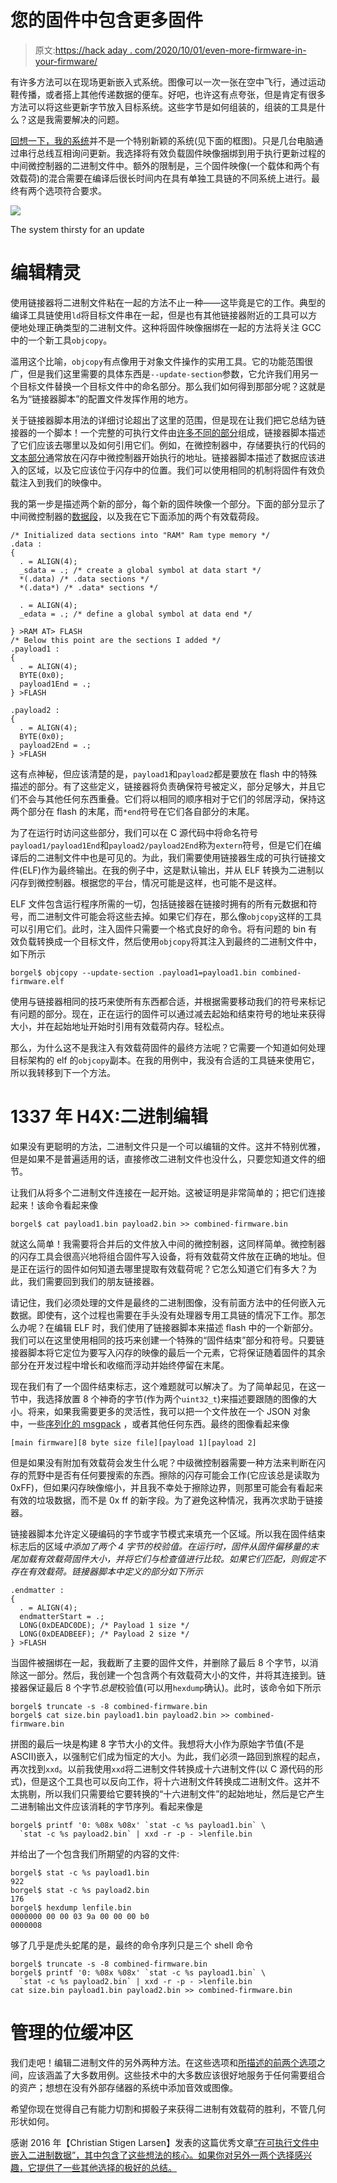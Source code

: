 # 您的固件中包含更多固件

> 原文:[https://hack aday . com/2020/10/01/even-more-firmware-in-your-firmware/](https://hackaday.com/2020/10/01/even-more-firmware-in-your-firmware/)

有许多方法可以在现场更新嵌入式系统。图像可以一次一张在空中飞行，通过运动鞋传播，或者搭上其他传递数据的便车。好吧，也许这有点夸张，但是肯定有很多方法可以将这些更新字节放入目标系统。这些字节是如何组装的，组装的工具是什么？这是我需要解决的问题。

[回想一下，我的系统](https://hackaday.com/2020/09/15/putting-the-firmware-in-your-firmware/)并不是一个特别新颖的系统(见下面的框图)。只是几台电脑通过串行总线互相询问更新。我选择将有效负载固件映像捆绑到用于执行更新过程的中间微控制器的二进制文件中。额外的限制是，三个固件映像(一个载体和两个有效载荷)的混合需要在编译后很长时间内在具有单独工具链的不同系统上进行。最终有两个选项符合要求。

![](../Images/749df76f6cacac004e54b7c53488cbf7.png)

The system thirsty for an update

# 编辑精灵

使用链接器将二进制文件粘在一起的方法不止一种——这毕竟是它的工作。典型的编译工具链使用`ld`将目标文件串在一起，但是也有其他链接器附近的工具可以方便地处理正确类型的二进制文件。这种将固件映像捆绑在一起的方法将关注 GCC 中的一个新工具`objcopy`。

滥用这个比喻，`objcopy`有点像用于对象文件操作的实用工具。它的功能范围很广，但是我们这里需要的具体东西是`--update-section`参数，它允许我们用另一个目标文件替换一个目标文件中的命名部分。那么我们如何得到那部分呢？这就是名为“链接器脚本”的配置文件发挥作用的地方。

关于链接器脚本用法的详细讨论超出了这里的范围，但是现在让我们把它总结为链接器的一个脚本！一个完整的可执行文件由[许多不同的部分](https://en.wikipedia.org/wiki/Object_file#Segmentation)组成，链接器脚本描述了它们应该去哪里以及如何引用它们。例如，在微控制器中，存储要执行的代码的[文本部分](https://en.wikipedia.org/wiki/Code_segment)通常放在闪存中微控制器开始执行的地址。链接器脚本描述了数据应该进入的区域，以及它应该位于闪存中的位置。我们可以使用相同的机制将固件有效负载注入到我们的映像中。

我的第一步是描述两个新的部分，每个新的固件映像一个部分。下面的部分显示了中间微控制器的[数据段](https://en.wikipedia.org/wiki/Data_segment)，以及我在它下面添加的两个有效载荷段。

```
/* Initialized data sections into "RAM" Ram type memory */
.data : 
{
  . = ALIGN(4);
  _sdata = .; /* create a global symbol at data start */
  *(.data) /* .data sections */
  *(.data*) /* .data* sections */

  . = ALIGN(4);
  _edata = .; /* define a global symbol at data end */

} >RAM AT> FLASH
/* Below this point are the sections I added */
.payload1 :
{
  . = ALIGN(4);
  BYTE(0x0);
  payload1End = .;
} >FLASH

.payload2 :
{
  . = ALIGN(4);
  BYTE(0x0);
  payload2End = .;
} >FLASH
```

这有点神秘，但应该清楚的是，`payload1`和`payload2`都是要放在 flash 中的特殊描述的部分。有了这些定义，链接器将负责确保符号被定义，部分足够大，并且它们不会与其他任何东西重叠。它们将以相同的顺序相对于它们的邻居浮动，保持这两个部分在 flash 的末尾，而`*end`符号在它们各自部分的末尾。

为了在运行时访问这些部分，我们可以在 C 源代码中将命名符号`payload1/payload1End`和`payload2/payload2End`称为`extern`符号，但是它们在编译后的二进制文件中也是可见的。为此，我们需要使用链接器生成的可执行链接文件(ELF)作为最终输出。在我的例子中，这是默认输出，并从 ELF 转换为二进制以闪存到微控制器。根据您的平台，情况可能是这样，也可能不是这样。

ELF 文件包含运行程序所需的一切，包括链接器在链接时拥有的所有元数据和符号，而二进制文件可能会将这些去掉。如果它们存在，那么像`objcopy`这样的工具可以引用它们。此时，注入固件只需要一个格式良好的命令。将有问题的 bin 有效负载转换成一个目标文件，然后使用`objcopy`将其注入到最终的二进制文件中，如下所示

```
borgel$ objcopy --update-section .payload1=payload1.bin combined-firmware.elf
```

使用与链接器相同的技巧来使所有东西都合适，并根据需要移动我们的符号来标记有问题的部分。现在，正在运行的固件可以通过减去起始和结束符号的地址来获得大小，并在起始地址开始时引用有效载荷内存。轻松点。

那么，为什么这不是我注入有效载荷固件的最终方法呢？它需要一个知道如何处理目标架构的 elf 的`objcopy`副本。在我的用例中，我没有合适的工具链来使用它，所以我转移到下一个方法。

# 1337 年 H4X:二进制编辑

如果没有更聪明的方法，二进制文件只是一个可以编辑的文件。这并不特别优雅，但是如果不是普遍适用的话，直接修改二进制文件也没什么，只要您知道文件的细节。

让我们从将多个二进制文件连接在一起开始。这被证明是非常简单的；把它们连接起来！该命令看起来像

```
borgel$ cat payload1.bin payload2.bin >> combined-firmware.bin
```

就这么简单！我需要将合并后的文件放入中间的微控制器，这同样简单。微控制器的闪存工具会很高兴地将组合固件写入设备，将有效载荷文件放在正确的地址。但是正在运行的固件如何知道去哪里提取有效载荷呢？它怎么知道它们有多大？为此，我们需要回到我们的朋友链接器。

请记住，我们必须处理的文件是最终的二进制图像，没有前面方法中的任何嵌入元数据。即使有，这个过程也需要在手头没有处理器专用工具链的情况下工作。那怎么办呢？在编辑 ELF 时，我们使用了链接器脚本来描述 flash 中的一个新部分。我们可以在这里使用相同的技巧来创建一个特殊的“固件结束”部分和符号。只要链接器脚本将它定位为要写入闪存的映像的最后一个元素，它将保证随着固件的其余部分在开发过程中增长和收缩而浮动并始终停留在末尾。

现在我们有了一个固件结束标志，这个难题就可以解决了。为了简单起见，在这一节中，我选择放置 8 个神奇的字节(作为两个`uint32_t`)来描述要跟随的图像的大小。将来，如果我需要更多的灵活性，我可以把一个文件放在一个 JSON 对象中，一些[序列化的 msgpack](https://hackaday.com/2020/06/10/the-ceedy-world-of-message-serialization/) ，或者其他任何东西。最终的图像看起来像

```
[main firmware][8 byte size file][payload 1][payload 2]
```

但是如果没有附加有效载荷会发生什么呢？中级微控制器需要一种方法来判断在闪存的荒野中是否有任何要搜索的东西。擦除的闪存可能会工作(它应该总是读取为 0xFF)，但如果闪存映像缩小，并且我不幸处于擦除边界，则那里可能会有看起来有效的垃圾数据，而不是 0x ff 的新字段。为了避免这种情况，我再次求助于链接器。

链接器脚本允许定义硬编码的字节或字节模式来填充一个区域。所以我在固件结束标志后的区域*中添加了两个 4 字节的校验值。在运行时，固件从固件偏移量的末尾加载有效载荷固件大小，并将它们与检查值进行比较。如果它们匹配，则假定不存在有效载荷。链接器脚本中定义的部分如下所示*

```
.endmatter :
{
  . = ALIGN(4);
  endmatterStart = .;
  LONG(0xDEADC0DE); /* Payload 1 size */
  LONG(0xDEADBEEF); /* Payload 2 size */
} >FLASH
```

当固件被捆绑在一起，我截断了主要的固件文件，并删除了最后 8 个字节，以消除这一部分。然后，我创建一个包含两个有效载荷大小的文件，并将其连接到。链接器保证最后 8 个字节*总是*校验值(可以用`hexdump`确认)。此时，该命令如下所示

```
borgel$ truncate -s -8 combined-firmware.bin
borgel$ cat size.bin payload1.bin payload2.bin >> combined-firmware.bin
```

拼图的最后一块是构建 8 字节大小的文件。我想将大小作为原始字节值(不是 ASCII)嵌入，以强制它们成为恒定的大小。为此，我们必须一路回到旅程的起点，再次找到`xxd`。以前我使用`xxd`将二进制文件转换成十六进制文件(以 C 源代码的形式)，但是这个工具也可以反向工作，将十六进制文件转换成二进制文件。这并不太挑剔，所以我们只需要给它要转换的“十六进制文件”的起始地址，然后是它产生二进制输出文件应该消耗的字节序列。看起来像是

```
borgel$ printf '0: %08x %08x' `stat -c %s payload1.bin` \
  `stat -c %s payload2.bin` | xxd -r -p - >lenfile.bin
```

并给出了一个包含我们所期望的内容的文件:

```
borgel$ stat -c %s payload1.bin
922
borgel$ stat -c %s payload2.bin
176
borgel$ hexdump lenfile.bin
0000000 00 00 03 9a 00 00 00 b0
0000008
```

够了几乎是虎头蛇尾的是，最终的命令序列只是三个 shell 命令

```
borgel$ truncate -s -8 combined-firmware.bin
borgel$ printf '0: %08x %08x' `stat -c %s payload1.bin` \
  `stat -c %s payload2.bin` | xxd -r -p - >lenfile.bin
cat size.bin payload1.bin payload2.bin >> combined-firmware.bin
```

# 管理的位缓冲区

我们走吧！编辑二进制文件的另外两种方法。在这些选项和[所描述的前两个选项](https://hackaday.com/2020/09/15/putting-the-firmware-in-your-firmware/)之间，应该涵盖了大多数用例。这些技术中的大多数应该很好地服务于任何需要组合的资产；想想在没有外部存储器的系统中添加音效或图像。

希望你现在觉得自己有能力切割和掷骰子来获得二进制有效载荷的胜利，不管几何形状如何。

感谢 2016 年【Christian Stigen Larsen】发表的这篇优秀文章[“在可执行文件中嵌入二进制数据”，其中包含了这些想法的核心。如果你对另外一两个选择感兴趣，它提供了一些其他选择的极好的总结。](https://csl.name/post/embedding-binary-data/)